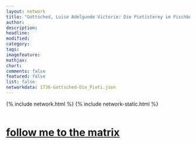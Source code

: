 ```yaml
---
layout: network
title: "Gottsched, Luise Adelgunde Victorie: Die Pietisterey im Fischbein-Rocke (1736)"
author:
description:
headline:
modified:
category:
tags: 
imagefeature: 
mathjax: 
chart: 
comments: false
featured: false
list: false
networkdata: 1736-Gottsched-Die_Pieti.json
---
```

{% include network.html %}
{% include network-static.html %}
<div class="row">
  <div class="small-5 small-centered columns"><a href="/matrix462"><h1>follow me to the matrix</h1></a>
</div>
</div>
